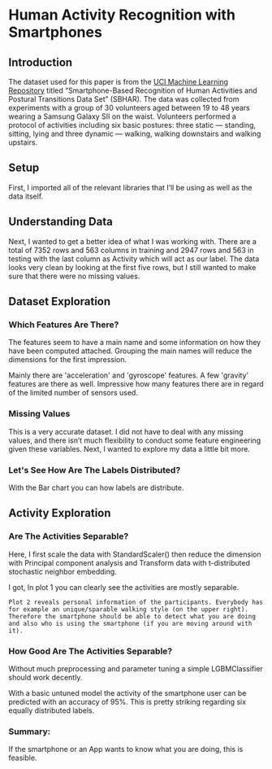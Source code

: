 # Human Activity Recognition with Smartphones

## Introduction

The dataset used for this paper is from the [UCI Machine Learning Repository](https://archive.ics.uci.edu/ml/datasets/Human+Activity+Recognition+Using+Smartphones) titled “Smartphone-Based Recognition of Human Activities and Postural Transitions Data Set” (SBHAR). The data was collected from experiments with a group of 30 volunteers aged between 19 to 48 years wearing a Samsung Galaxy SII on the waist. Volunteers performed a protocol of activities including six basic postures: three static — standing, sitting, lying and three dynamic — walking, walking downstairs and walking upstairs. 


## Setup
First, I imported all of the relevant libraries that I’ll be using as well as the data itself.

## Understanding Data
Next, I wanted to get a better idea of what I was working with.
There are a total of 7352 rows and 563 columns in training and 2947 rows and 563 in testing with the last column as Activity which will act as our label. The data looks very clean by looking at the first five rows, but I still wanted to make sure that there were no missing values.

## Dataset Exploration
### Which Features Are There?
The features seem to have a main name and some information on how they have been computed attached. Grouping the main names will reduce the dimensions for the first impression.

Mainly there are 'acceleration' and 'gyroscope' features. A few 'gravity' features are there as well. Impressive how many features there are in regard of the limited number of sensors used.

### Missing Values
This is a very accurate dataset. I did not have to deal with any missing values, and there isn’t much flexibility to conduct some feature engineering given these variables. Next, I wanted to explore my data a little bit more.

### Let's See How Are The Labels Distributed?
With the Bar chart you can how labels are distribute.


## Activity Exploration
### Are The Activities Separable?
Here, I first scale the data with StandardScaler() then reduce the dimension with Principal component analysis and Transform data with t-distributed stochastic neighbor embedding.

I got,
	In plot 1 you can clearly see the activities are mostly separable.
	
	Plot 2 reveals personal information of the participants. Everybody has for example an unique/sparable walking style (on the upper right). Therefore the smartphone should be able to detect what you are doing and also who is using the smartphone (if you are moving around with it).

### How Good Are The Activities Separable?
Without much preprocessing and parameter tuning a simple LGBMClassifier should work decently.

With a basic untuned model the activity of the smartphone user can be predicted with an accuracy of 95%.
This is pretty striking regarding six equally distributed labels.


### Summary:
If the smartphone or an App wants to know what you are doing, this is feasible.